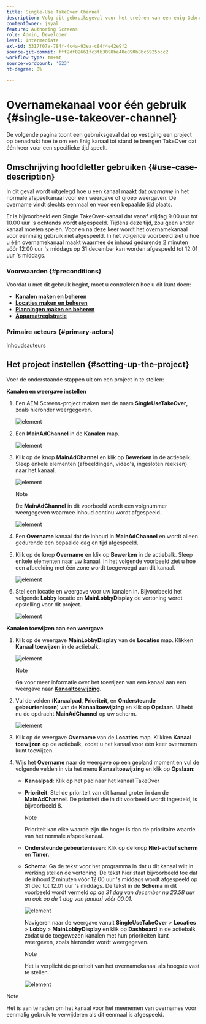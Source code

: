 ```yaml
---
title: Single-Use TakeOver Channel
description: Volg dit gebruiksgeval voor het creëren van een enig-Gebruik NeemOver Kanaal.
contentOwner: jsyal
feature: Authoring Screens
role: Admin, Developer
level: Intermediate
exl-id: 3317f07a-784f-4c4a-93ea-c84f4e42e9f2
source-git-commit: fff2df02661fc3fb3098be40e090b8bc6925bcc2
workflow-type: tm+mt
source-wordcount: '623'
ht-degree: 0%

---
```


# Overnamekanaal voor één gebruik {#single-use-takeover-channel}

De volgende pagina toont een gebruiksgeval dat op vestiging een project op benadrukt hoe te om een Enig kanaal tot stand te brengen TakeOver dat één keer voor een specifieke tijd speelt.

## Omschrijving hoofdletter gebruiken {#use-case-description}

In dit geval wordt uitgelegd hoe u een kanaal maakt dat *overname* in het normale afspeelkanaal voor een weergave of groep weergaven. De overname vindt slechts eenmaal en voor een bepaalde tijd plaats.

Er is bijvoorbeeld een Single TakeOver-kanaal dat vanaf vrijdag 9.00 uur tot 10.00 uur &#39;s ochtends wordt afgespeeld. Tijdens deze tijd, zou geen ander kanaal moeten spelen. Voor en na deze keer wordt het overnamekanaal voor eenmalig gebruik niet afgespeeld. In het volgende voorbeeld ziet u hoe u één overnamekanaal maakt waarmee de inhoud gedurende 2 minuten vóór 12:00 uur &#39;s middags op 31 december kan worden afgespeeld tot 12:01 uur &#39;s middags.

### Voorwaarden {#preconditions}

Voordat u met dit gebruik begint, moet u controleren hoe u dit kunt doen:

* **[Kanalen maken en beheren](managing-channels.md)**
* **[Locaties maken en beheren](managing-locations.md)**
* **[Planningen maken en beheren](managing-schedules.md)**
* **[Apparaatregistratie](device-registration.md)**

### Primaire acteurs {#primary-actors}

Inhoudsauteurs

## Het project instellen {#setting-up-the-project}

Voer de onderstaande stappen uit om een project in te stellen:

**Kanalen en weergave instellen**

1. Een AEM Screens-project maken met de naam **SingleUseTakeOver**, zoals hieronder weergegeven.

   ![element](assets/single-takeover1.png)

1. Een **MainAdChannel** in de **Kanalen** map.

   ![element](assets/single-takeover2.png)

1. Klik op de knop **MainAdChannel** en klik op **Bewerken** in de actiebalk. Sleep enkele elementen (afbeeldingen, video&#39;s, ingesloten reeksen) naar het kanaal.

   ![element](assets/single-takeover2.png)


   >[!NOTE]
   >De **MainAdChannel** in dit voorbeeld wordt een volgnummer weergegeven waarmee inhoud continu wordt afgespeeld.

   ![element](assets/single-takeover3.png)

1. Een **Overname** kanaal dat de inhoud in **MainAdChannel** en wordt alleen gedurende een bepaalde dag en tijd afgespeeld.

1. Klik op de knop **Overname** en klik op **Bewerken** in de actiebalk. Sleep enkele elementen naar uw kanaal. In het volgende voorbeeld ziet u hoe een afbeelding met één zone wordt toegevoegd aan dit kanaal.

   ![element](assets/single-takeover4.png)

1. Stel een locatie en weergave voor uw kanalen in. Bijvoorbeeld het volgende **Lobby** locatie en  **MainLobbyDisplay** de vertoning wordt opstelling voor dit project.

   ![element](assets/single-takeover5.png)

**Kanalen toewijzen aan een weergave**

1. Klik op de weergave **MainLobbyDisplay** van de **Locaties** map. Klikken **Kanaal toewijzen** in de actiebalk.

   ![element](assets/single-takeover6.png)

   >[!NOTE]
   >Ga voor meer informatie over het toewijzen van een kanaal aan een weergave naar **[Kanaaltoewijzing](channel-assignment.md)**.

1. Vul de velden (**Kanaalpad**, **Prioriteit**, en **Ondersteunde gebeurtenissen**) van de **Kanaaltoewijzing** en klik op **Opslaan**. U hebt nu de opdracht **MainAdChannel** op uw scherm.

   ![element](assets/single-takeover7.png)

1. Klik op de weergave **Overname** van de **Locaties** map. Klikken **Kanaal toewijzen** op de actiebalk, zodat u het kanaal voor één keer overnemen kunt toewijzen.

1. Wijs het **Overname** naar de weergave op een gepland moment en vul de volgende velden in via het menu **Kanaaltoewijzing** en klik op **Opslaan**:

   * **Kanaalpad**: Klik op het pad naar het kanaal TakeOver
   * **Prioriteit**: Stel de prioriteit van dit kanaal groter in dan de **MainAdChannel**. De prioriteit die in dit voorbeeld wordt ingesteld, is bijvoorbeeld 8.

     >[!NOTE]
     >Prioriteit kan elke waarde zijn die hoger is dan de prioritaire waarde van het normale afspeelkanaal.
   * **Ondersteunde gebeurtenissen**: Klik op de knop **Niet-actief scherm** en **Timer**.
   * **Schema**: Ga de tekst voor het programma in dat u dit kanaal wilt in werking stellen de vertoning. De tekst hier staat bijvoorbeeld toe dat de inhoud 2 minuten vóór 12.00 uur &#39;s middags wordt afgespeeld op 31 dec tot 12.01 uur &#39;s middags. De tekst in de **Schema** in dit voorbeeld wordt vermeld *op de 31 dag van december na 23.58 uur en ook op de 1 dag van januari vóór 00.01*.

     ![element](assets/single-takeover8.png)

     Navigeren naar de weergave vanuit **SingleUseTakeOver** > **Locaties** > **Lobby** > **MainLobbyDisplay** en klik op **Dashboard** in de actiebalk, zodat u de toegewezen kanalen met hun prioriteiten kunt weergeven, zoals hieronder wordt weergegeven.

     >[!NOTE]
     >Het is verplicht de prioriteit van het overnamekanaal als hoogste vast te stellen.

     ![element](assets/single-takeover9.png)

>[!NOTE]
>
>Het is aan te raden om het kanaal voor het meenemen van overnames voor eenmalig gebruik te verwijderen als dit eenmaal is afgespeeld.
